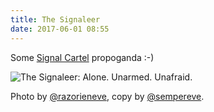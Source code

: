 ```yaml
---
title: The Signaleer
date: 2017-06-01 08:55
---
```


Some [Signal Cartel](https://www.eve-scout.com/signal-cartel/) propoganda :-)

![The Signaleer: Alone. Unarmed. Unafraid.](http://i.imgur.com/shvGLBO.jpg)

Photo by [@razorieneve](https://twitter.com/razorieneve), copy by [@sempereve](https://twitter.com/sempereve).